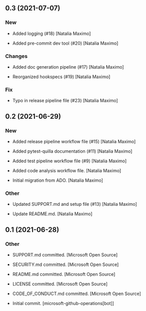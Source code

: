 ## 0.3 (2021-07-07)

### New

* Added logging (#18) [Natalia Maximo]

* Added pre-commit dev tool (#20) [Natalia Maximo]

### Changes

* Added doc generation pipeline (#17) [Natalia Maximo]

* Reorganized hookspecs (#19) [Natalia Maximo]

### Fix

* Typo in release pipeline file (#23) [Natalia Maximo]


## 0.2 (2021-06-29)

### New

* Added release pipeline workflow file (#15) [Natalia Maximo]

* Added pytest-quilla documentation (#11) [Natalia Maximo]

* Added test pipeline workflow file (#9) [Natalia Maximo]

* Added code analysis workflow file. [Natalia Maximo]

* Initial migration from ADO. [Natalia Maximo]

### Other

* Updated SUPPORT.md and setup file (#13) [Natalia Maximo]

* Update README.md. [Natalia Maximo]


## 0.1 (2021-06-28)

### Other

* SUPPORT.md committed. [Microsoft Open Source]

* SECURITY.md committed. [Microsoft Open Source]

* README.md committed. [Microsoft Open Source]

* LICENSE committed. [Microsoft Open Source]

* CODE_OF_CONDUCT.md committed. [Microsoft Open Source]

* Initial commit. [microsoft-github-operations[bot]]


